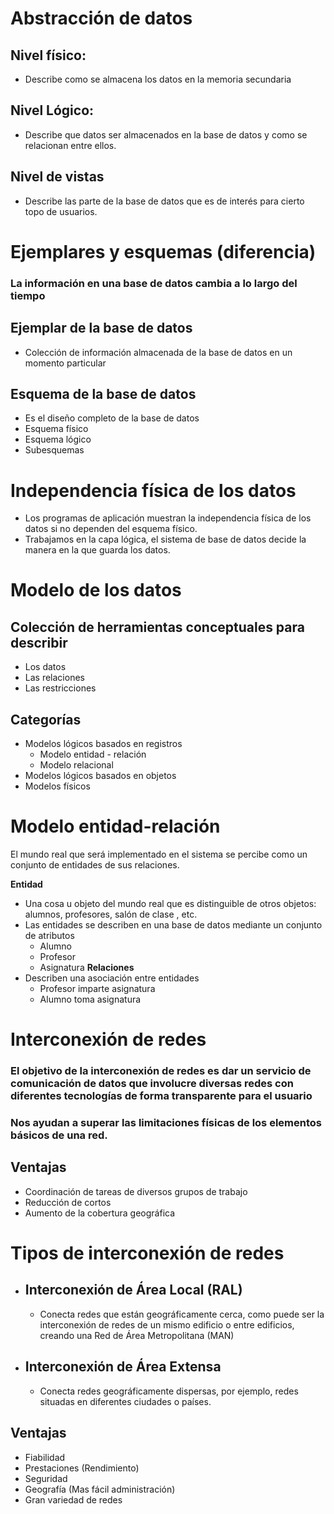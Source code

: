
# Abstracción de datos

## Nivel físico:
- Describe como se almacena los datos en la memoria secundaria
## Nivel Lógico:
* Describe que datos ser almacenados en la base de datos y como se relacionan entre ellos.
## Nivel de vistas
* Describe las parte de la base de datos que es de interés para cierto topo de usuarios.

# Ejemplares y esquemas (diferencia)

### La información en una base de datos cambia a lo largo del tiempo

## Ejemplar de la base de datos
* Colección de información almacenada de la base de datos en un momento particular
## Esquema de la base de datos
* Es el diseño completo de la base de datos
* Esquema físico
* Esquema lógico
* Subesquemas

# Independencia física de los datos
* Los programas de aplicación muestran la independencia física de los datos si no dependen del esquema físico.
* Trabajamos en la capa lógica, el sistema de base de datos decide la manera en la que guarda los datos. 

# Modelo de los datos

## Colección de herramientas conceptuales para describir
* Los datos
* Las relaciones
* Las restricciones
## Categorías
* Modelos lógicos basados en registros
	* Modelo entidad - relación
	* Modelo relacional
* Modelos lógicos basados en objetos
* Modelos físicos


# Modelo entidad-relación

El mundo real que será implementado en el sistema se percibe como un conjunto de entidades de sus relaciones.

**Entidad** 
* Una cosa u objeto del mundo real que es distinguible de otros objetos: alumnos, profesores, salón de clase , etc.
* Las entidades se describen en una base de datos mediante un conjunto de atributos
	* Alumno
	* Profesor
	* Asignatura
**Relaciones**
* Describen una asociación entre entidades
	* Profesor imparte asignatura
	* Alumno toma asignatura


# Interconexión de redes

### El objetivo de la interconexión de redes es dar un servicio de comunicación de datos que involucre diversas redes con diferentes tecnologías de forma transparente para el usuario

### Nos ayudan a superar las limitaciones físicas de los elementos básicos de una red.

## Ventajas

* Coordinación de tareas de diversos grupos de trabajo
* Reducción de cortos
* Aumento de la cobertura geográfica

# Tipos de interconexión de redes

* ## Interconexión de Área Local (RAL)
	* Conecta redes que están geográficamente cerca, como puede ser la interconexión de redes de un mismo edificio o entre edificios, creando una Red de Área Metropolitana (MAN)  
* ## Interconexión de Área Extensa
	* Conecta redes geográficamente dispersas, por ejemplo, redes situadas en diferentes ciudades o países.

## Ventajas
* Fiabilidad 
* Prestaciones (Rendimiento)
* Seguridad
* Geografía (Mas fácil administración)
* Gran variedad de redes